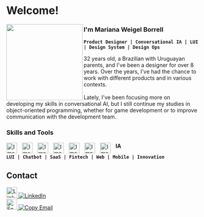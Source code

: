 # Welcome!

<img src="https://media.licdn.com/dms/image/v2/D4D03AQEhDNsuNLT2mQ/profile-displayphoto-shrink_400_400/profile-displayphoto-shrink_400_400/0/1692397000508?e=1747267200&v=beta&t=k48fjTzo_1Gq5QMnSSkP8cJzxlhrD06kXuQlJSIl4dk" align="left" height="200px" />

###  I'm Mariana Weigel Borrell

**`Product Designer | Conversational IA | LUI | Design System | Design Ops`**

32 years old, a Brazilian with Uruguayan parents, and I've been a designer for over 8 years. Over the years, I've had the chance to work with different products and in various contexts.<br><br>
Lately, I've been focusing more on developing my skills in conversational AI, but I still continue my studies in object-oriented programming, whether for game development or to improve communication with the development team.

### Skills and Tools
<img
	align="left"
	alt="Image"
	width="28px"
	style="padding-right:10px;"
  src="https://cdn.jsdelivr.net/gh/devicons/devicon@latest/icons/figma/figma-original.svg" 
  />
<img
	align="left"
	alt="Image"
	width="28px"
	style="padding-right:10px;"
  src="https://cdn.brandfetch.io/idAnDTFapY/theme/dark/symbol.svg?c=1dxbfHSJFAPEGdCLU4o5B" />
<img
	align="left"
	alt="Image"
	width="28px"
	style="padding-right:10px;"
  src="https://cdn.jsdelivr.net/gh/devicons/devicon@latest/icons/csharp/csharp-original.svg" />
<img
	align="left"
	alt="Image"
	width="28px"
	style="padding-right:10px;"
  src="https://cdn.jsdelivr.net/gh/devicons/devicon@latest/icons/unity/unity-original.svg" />
<img
	align="left"
	alt="Image"
	width="28px"
	style="padding-right:10px;"
  src="https://cdn.jsdelivr.net/gh/devicons/devicon@latest/icons/azuredevops/azuredevops-original.svg" />
<img
	align="left"
	alt="Image"
	width="28px"
	style="padding-right:10px;"
  src="https://cdn.jsdelivr.net/gh/devicons/devicon@latest/icons/jira/jira-original.svg" />
<img
	align="left"
	alt="Image"
	width="28px"
	style="padding-right:10px;"
  src="https://cdn.jsdelivr.net/gh/devicons/devicon@latest/icons/trello/trello-original.svg" />
**IA**

**` LUI | Chatbot | SaaS | Fintech | Web | Mobile | Innovation `**

## Contact
<a href="https://www.linkedin.com/in/mariana-weigel-borrell-510321140/" target="_blank">
<img
    alt="LinkedIn Icon" 
    width="28" 
    height="28"
    src="https://cdn.jsdelivr.net/gh/devicons/devicon@latest/icons/linkedin/linkedin-original.svg"
/>

<a href="https://www.linkedin.com/in/mariana-weigel-borrell-510321140/" target="_blank">
  <img
    src="https://img.shields.io/badge/-LinkedIn-blue?style=for-the-badge" 
    alt="LinkedIn"
  />
<br>
<a href="mailto:mwb.mariana@gmail.com">
  <img 
    src="https://icons.iconarchive.com/icons/dtafalonso/win-10x/256/Email-icon.png"
    alt="Envelope Icon" 
    width="28" 
    height="28"
  />
  <img 
    src="https://img.shields.io/badge/-Copy%20Email-blue?style=for-the-badge" 
    alt="Copy Email"
  />
</a>


